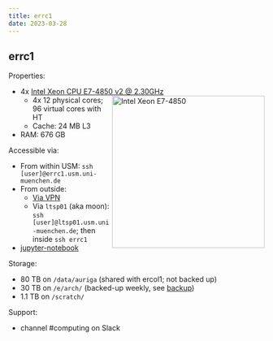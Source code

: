 ```yaml
---
title: errc1
date: 2023-03-28
---
```


errc1
---

Properties:
- 4x [Intel Xeon CPU E7-4850 v2 @ 2.30GHz](https://ark.intel.com/content/www/us/en/ark/products/75248/intel-xeon-processor-e74850-v2-24m-cache-2-30-ghz.html)
  <img style="float: right;" alt="Intel Xeon E7-4850" width="300" src="/github-page-test/docs/assets/images/intel-xeon-e7.jpg">
  - 4x 12 physical cores; 96 virtual cores with HT
  - Cache: 24 MB L3
- RAM: 676 GB

Accessible via:
- From within USM: ```ssh [user]@errc1.usm.uni-muenchen.de```
- From outside:
  - [Via VPN](https://doku.lrz.de/display/PUBLIC/VPN+-+eduVPN) 
  - Via ```ltsp01``` (aka moon): ```ssh [user]@ltsp01.usm.uni-muenchen.de```; then inside ```ssh errc1```
- [jupyter-notebook](https://errc1.usm.uni-muenchen.de:9999)

Storage:
- 80 TB on ```/data/auriga``` (shared with ercol1; not backed up)
- 30 TB on ```/e/arch/``` (backed-up weekly, see [backup](backup.md))
- 1.1 TB on ```/scratch/```

Support:
- channel #computing on Slack

